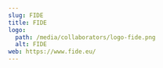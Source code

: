 ```yaml
---
slug: FIDE
title: FIDE
logo:
  path: /media/collaborators/logo-fide.png
  alt: FIDE
web: https://www.fide.eu/
---
```

